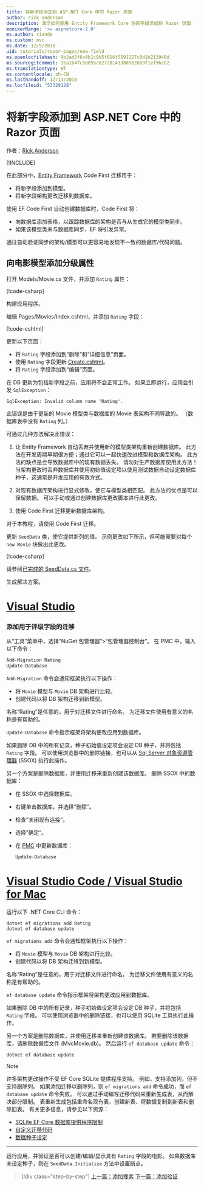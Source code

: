 ```yaml
---
title: 将新字段添加到 ASP.NET Core 中的 Razor 页面
author: rick-anderson
description: 演示如何使用 Entity Framework Core 将新字段添加到 Razor 页面
monikerRange: '>= aspnetcore-2.0'
ms.author: riande
ms.custom: mvc
ms.date: 12/5/2018
uid: tutorials/razor-pages/new-field
ms.openlocfilehash: 9b3ad5f6c4b1c9b5f016f5591127c8d1b213948d
ms.sourcegitcommit: 1ea1b4fc58055c62728143388562689f1ef96cb2
ms.translationtype: HT
ms.contentlocale: zh-CN
ms.lasthandoff: 12/13/2018
ms.locfileid: "53329128"
---
```

# <a name="add-a-new-field-to-a-razor-page-in-aspnet-core"></a>将新字段添加到 ASP.NET Core 中的 Razor 页面

作者：[Rick Anderson](https://twitter.com/RickAndMSFT)

[!INCLUDE[](~/includes/rp/download.md)]

在此部分中，[Entity Framework](/ef/core/get-started/aspnetcore/new-db) Code First 迁移用于：

* 将新字段添加到模型。
* 将新字段架构更改迁移到数据库。

使用 EF Code First 自动创建数据库时，Code First 将：

* 向数据库添加表格，以跟踪数据库的架构是否与从生成它的模型类同步。
* 如果该模型类未与数据库同步，EF 将引发异常。

通过自动验证同步的架构/模型可以更容易地发现不一致的数据库/代码问题。

## <a name="adding-a-rating-property-to-the-movie-model"></a>向电影模型添加分级属性

打开 Models/Movie.cs 文件，并添加 `Rating` 属性：

[!code-csharp[](razor-pages-start/sample/RazorPagesMovie22/Models/MovieDateRating.cs?highlight=13&name=snippet)]

构建应用程序。

编辑 Pages/Movies/Index.cshtml，并添加 `Rating` 字段：

[!code-cshtml[](razor-pages-start/sample/RazorPagesMovie22/Pages/Movies/IndexRating.cshtml.?highlight=40-42,61-63)]

更新以下页面：

* 将 `Rating` 字段添加到“删除”和“详细信息”页面。
* 使用 `Rating` 字段更新 [Create.cshtml](https://github.com/aspnet/Docs/tree/master/aspnetcore/tutorials/razor-pages/razor-pages-start/sample/RazorPagesMovie22/Pages/Movies/Create.cshtml)。
* 将 `Rating` 字段添加到“编辑”页面。

在 DB 更新为包括新字段之前，应用将不会正常工作。 如果立即运行，应用会引发 `SqlException`：

`SqlException: Invalid column name 'Rating'.`

此错误是由于更新的 Movie 模型类与数据库的 Movie 表架构不同导致的。 （数据库表中没有 `Rating` 列。）

可通过几种方法解决此错误：

1. 让 Entity Framework 自动丢弃并使用新的模型类架构重新创建数据库。 此方法在开发周期早期很方便；通过它可以一起快速改进模型和数据库架构。 此方法的缺点是会导致数据库中的现有数据丢失。 请勿对生产数据库使用此方法！ 当架构更改时丢弃数据库并使用初始值设定项以使用测试数据自动设定数据库种子，这通常是开发应用的有效方式。

2. 对现有数据库架构进行显式修改，使它与模型类相匹配。 此方法的优点是可以保留数据。 可以手动或通过创建数据库更改脚本进行此更改。

3. 使用 Code First 迁移更新数据库架构。

对于本教程，请使用 Code First 迁移。

更新 `SeedData` 类，使它提供新列的值。 示例更改如下所示，但可能需要对每个 `new Movie` 块做出此更改。

[!code-csharp[](razor-pages-start/sample/RazorPagesMovie22/Models/SeedDataRating.cs?name=snippet1&highlight=8)]

请参阅[已完成的 SeedData.cs 文件](https://github.com/aspnet/Docs/blob/master/aspnetcore/tutorials/razor-pages/razor-pages-start/sample/RazorPagesMovie22/Models/SeedDataRating.cs)。

生成解决方案。

<!-- VS -------------------------->
# <a name="visual-studiotabvisual-studio"></a>[Visual Studio](#tab/visual-studio)

<a name="pmc"></a>

### <a name="add-a-migration-for-the-rating-field"></a>添加用于评级字段的迁移

从“工具”菜单中，选择“NuGet 包管理器”>“包管理器控制台”。
在 PMC 中，输入以下命令：

```powershell
Add-Migration Rating
Update-Database
```

`Add-Migration` 命令会通知框架执行以下操作：

* 将 `Movie` 模型与 `Movie` DB 架构进行比较。
* 创建代码以将 DB 架构迁移到新模型。

名称“Rating”是任意的，用于对迁移文件进行命名。 为迁移文件使用有意义的名称是有帮助的。

`Update-Database` 命令指示框架将架构更改应用到数据库。

<a name="ssox"></a>

如果删除 DB 中的所有记录，种子初始值设定项会设定 DB 种子，并将包括 `Rating` 字段。 可以使用浏览器中的删除链接，也可以从 [Sql Server 对象资源管理器](xref:tutorials/razor-pages/sql#ssox) (SSOX) 执行此操作。

另一个方案是删除数据库，并使用迁移来重新创建该数据库。 删除 SSOX 中的数据库：

* 在 SSOX 中选择数据库。
* 右键单击数据库，并选择“删除”。
* 检查“关闭现有连接”。
* 选择“确定”。
* 在 [PMC](xref:tutorials/razor-pages/new-field#pmc) 中更新数据库：

  ```powershell
  Update-Database
  ```

<!-- Code -------------------------->
# <a name="visual-studio-code--visual-studio-for-mactabvisual-studio-codevisual-studio-mac"></a>[Visual Studio Code / Visual Studio for Mac](#tab/visual-studio-code+visual-studio-mac)

<!-- copy/paste this tab to the next. Not worth an include  -->

运行以下 .NET Core CLI 命令：

```console
dotnet ef migrations add Rating
dotnet ef database update
```

`ef migrations add` 命令会通知框架执行以下操作：

* 将 `Movie` 模型与 `Movie` DB 架构进行比较。
* 创建代码以将 DB 架构迁移到新模型。

名称“Rating”是任意的，用于对迁移文件进行命名。 为迁移文件使用有意义的名称是有帮助的。

`ef database update` 命令指示框架将架构更改应用到数据库。

如果删除 DB 中的所有记录，种子初始值设定项会设定 DB 种子，并将包括 `Rating` 字段。 可以使用浏览器中的删除链接，也可以使用 SQLite 工具执行此操作。

另一个方案是删除数据库，并使用迁移来重新创建该数据库。 若要删除该数据库，请删除数据库文件 (MvcMovie.db)。 然后运行 `ef database update` 命令： 

```console
dotnet ef database update
```

> [!NOTE]
> 许多架构更改操作不受 EF Core SQLite 提供程序支持。 例如，支持添加列，但不支持删除列。 如果添加迁移以删除列，则 `ef migrations add` 命令成功，而 `ef database update` 命令失败。 可以通过手动编写迁移代码来重新生成表，从而解决部分限制。 表重新生成包括重命名现有表、创建新表、将数据复制到新表和删除旧表。 有关更多信息，请参见以下资源：
> * [SQLite EF Core 数据库提供程序限制](/ef/core/providers/sqlite/limitations)
> * [自定义迁移代码](/ef/core/managing-schemas/migrations/#customize-migration-code)
> * [数据种子设定](/ef/core/modeling/data-seeding)

---  
<!-- End of VS tabs -->

运行应用，并验证是否可以创建/编辑/显示具有 `Rating` 字段的电影。 如果数据库未设定种子，则在 `SeedData.Initialize` 方法中设置断点。

> [!div class="step-by-step"]
> [上一篇：添加搜索](xref:tutorials/razor-pages/search)
> [下一篇：添加验证](xref:tutorials/razor-pages/validation)

